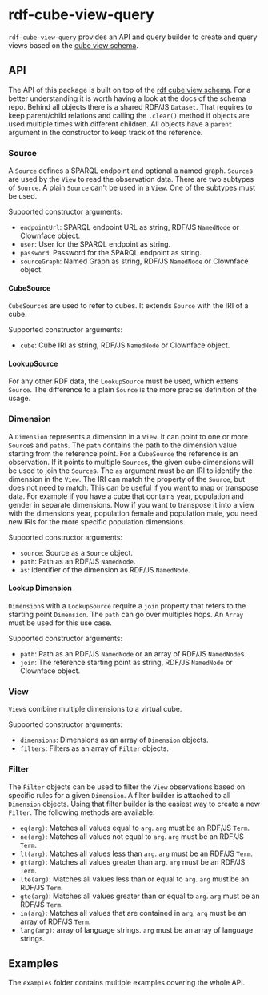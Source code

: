# rdf-cube-view-query

`rdf-cube-view-query` provides an API and query builder to create and query views based on the [cube view schema](https://github.com/zazuko/rdf-cube-view-schema).

## API

The API of this package is built on top of the [rdf cube view schema](https://github.com/zazuko/rdf-cube-view-schema).
For a better understanding it is worth having a look at the docs of the schema repo.
Behind all objects there is a shared RDF/JS `Dataset`.
That requires to keep parent/child relations and calling the `.clear()` method if objects are used multiple times with different children.
All objects have a `parent` argument in the constructor to keep track of the reference.

### Source

A `Source` defines a SPARQL endpoint and optional a named graph.
`Source`s are used by the `View` to read the observation data.
There are two subtypes of `Source`.
A plain `Source` can't be used in a `View`.
One of the subtypes must be used.

Supported constructor arguments:

- `endpointUrl`: SPARQL endpoint URL as string, RDF/JS `NamedNode` or Clownface object.
- `user`: User for the SPARQL endpoint as string.
- `password`: Password for the SPARQL endpoint as string.
- `sourceGraph`: Named Graph as string, RDF/JS `NamedNode` or Clownface object.

#### CubeSource

`CubeSource`s are used to refer to cubes.
It extends `Source` with the IRI of a cube.

Supported constructor arguments:

- `cube`: Cube IRI as string, RDF/JS `NamedNode` or Clownface object.

#### LookupSource

For any other RDF data, the `LookupSource` must be used, which extens `Source`.
The difference to a plain `Source` is the more precise definition of the usage.

### Dimension

A `Dimension` represents a dimension in a `View`.
It can point to one or more `Source`s and `path`s.
The `path` contains the path to the dimension value starting from the reference point.
For a `CubeSource` the reference is an observation.
If it points to multiple `Source`s, the given cube dimensions will be used to join the `Source`s. 
The `as` argument must be an IRI to identify the dimension in the `View`.
The IRI can match the property of the `Source`, but does not need to match.
This can be useful if you want to map or transpose data.
For example if you have a cube that contains year, population and gender in separate dimensions.
Now if you want to transpose it into a view with the dimensions year, population female and population male, you need new IRIs for the more specific population dimensions.

Supported constructor arguments:

- `source`: Source as a `Source` object.
- `path`: Path as an RDF/JS `NamedNode`.
- `as`: Identifier of the dimension as RDF/JS `NamedNode`.

#### Lookup Dimension

`Dimension`s with a `LookupSource` require a `join` property that refers to the starting point `Dimension`.
The `path` can go over multiples hops.
An `Array` must be used for this use case.  

Supported constructor arguments:

- `path`: Path as an RDF/JS `NamedNode` or an array of RDF/JS `NamedNode`s.
- `join`: The reference starting point as string, RDF/JS `NamedNode` or Clownface object.

### View

`View`s combine multiple dimensions to a virtual cube.

Supported constructor arguments:

- `dimensions`: Dimensions as an array of `Dimension` objects.
- `filters`: Filters as an array of `Filter` objects.

### Filter

The `Filter` objects can be used to filter the `View` observations based on specific rules for a given `Dimension`.
A filter builder is attached to all `Dimension` objects.
Using that filter builder is the easiest way to create a new `Filter`.
The following methods are available:

- `eq(arg)`: Matches all values equal to `arg`.
  `arg` must be an RDF/JS `Term`.
- `ne(arg)`: Matches all values not equal to `arg`.
  `arg` must be an RDF/JS `Term`.
- `lt(arg)`: Matches all values less than `arg`.
  `arg` must be an RDF/JS `Term`.
- `gt(arg)`: Matches all values greater than `arg`.
  `arg` must be an RDF/JS `Term`.
- `lte(arg)`: Matches all values less than or equal to `arg`.
  `arg` must be an RDF/JS `Term`.
- `gte(arg)`: Matches all values greater than or equal to `arg`.
  `arg` must be an RDF/JS `Term`.
- `in(arg)`: Matches all values that are contained in `arg`.
  `arg` must be an array of RDF/JS `Term`.
- `lang(arg)`: array of language strings.
  `arg` must be an array of language strings.

## Examples

The `examples` folder contains multiple examples covering the whole API. 
